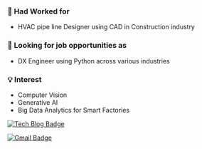 ### :office: Had Worked for
- HVAC pipe line Designer using CAD in Construction industry 

### :mag_right: Looking for job opportunities as
- DX Engineer using Python across various industries

### :bulb: Interest
- Computer Vision
- Generative AI
- Big Data Analytics for Smart Factories

[![Tech Blog Badge](http://img.shields.io/badge/-Tech%20blog-black?style=flat-square&logo=github&link=https://chaninjung.github.io/)](https://chaninjung.github.io/)

[![Gmail Badge](https://img.shields.io/badge/Gmail-d14836?style=flat-square&logo=Gmail&logoColor=white&link=mailto:chaninjung7@gmail.com)](mailto:snugyun01@gmail.com)

<!--
**chaninjung/chaninjung** is a ✨ _special_ ✨ repository because its `README.md` (this file) appears on your GitHub profile.

Here are some ideas to get you started:

- 🔭 I’m currently working on ...
- 🌱 I’m currently learning ...
- 👯 I’m looking to collaborate on ...
- 🤔 I’m looking for help with ...
- 💬 Ask me about ...
- 📫 How to reach me: ...
- 😄 Pronouns: ...
- ⚡ Fun fact: ...
-->
